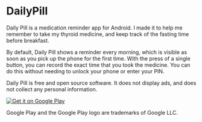 # DailyPill

Daily Pill is a medication reminder app for Android.
I made it to help me remember to take my thyroid medicine, and keep track of the fasting time before breakfast.

By default, Daily Pill shows a reminder every morning, which is visible as soon as you pick up the phone for the first time.
With the press of a single button, you can record the exact time that you took the medicine.
You can do this without needing to unlock your phone or enter your PIN.

Daily Pill is free and open source software.
It does not display ads, and does not collect any personal information. 

<a href='https://play.google.com/store/apps/details?id=br.com.gualandi.dailypill&pcampaignid=pcampaignidMKT-Other-global-all-co-prtnr-py-PartBadge-Mar2515-1'><img alt='Get it on Google Play' src='https://play.google.com/intl/en_us/badges/static/images/badges/en_badge_web_generic.png'/></a>

Google Play and the Google Play logo are trademarks of Google LLC.

